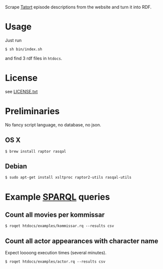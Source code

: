 
Scrape [Tatort](http://www.tatort.de/) episode descriptions from the website
and turn it into RDF.

# Usage

Just run

    $ sh bin/index.sh

and find 3 rdf files in `htdocs`.

# License

see [LICENSE.txt](LICENSE.txt)

# Preliminaries

No fancy script language, no database, no json.

## OS X

    $ brew install raptor rasqal

## Debian

    $ sudo apt-get install xsltproc raptor2-utils rasqal-utils

# Example [SPARQL](http://www.w3.org/TR/sparql11-query/#basicpatterns) queries

## Count all movies per kommissar

    $ roqet htdocs/examples/kommissar.rq --results csv

## Count all actor appearances with character name

Expect loooong execution times (several minutes).

    $ roqet htdocs/examples/actor.rq --results csv
